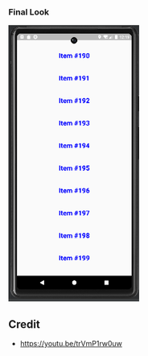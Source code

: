 ### Final Look
![experiment5-screenshot](https://github.com/SalmaKHD/AndroidStudioProjects/blob/main/JepackCompose/composables/Experiment5/experiment4-screenshot.PNG?raw=true)
## Credit
- https://youtu.be/trVmP1rw0uw
